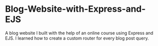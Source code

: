 # Blog-Website-with-Express-and-EJS
A blog website I built with the help of an online course using Express and EJS. I learned how to create a custom router for every blog post query.
